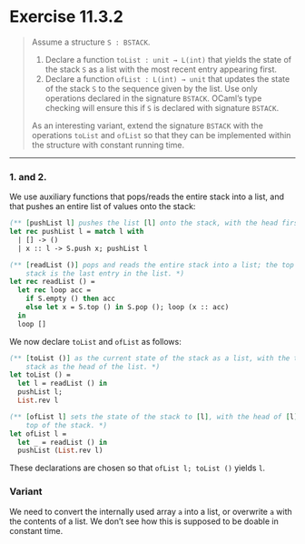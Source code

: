 # Exercise 11.3.2

> Assume a structure `S : BSTACK`.
> 1. Declare a function `toList : unit → L(int)` that yields the state of the stack `S` as a list with the most recent entry appearing first.
> 2. Declare a function `ofList : L(int) → unit` that updates the state of the stack `S` to the sequence given by the list.
>    Use only operations declared in the signature `BSTACK`.
>    OCaml’s type checking will ensure this if `S` is declared with signature `BSTACK`.
>
> As an interesting variant, extend the signature `BSTACK` with the operations `toList` and `ofList` so that they can be implemented within the structure with constant running time.

---

### 1. and 2.

We use auxiliary functions that pops/reads the entire stack into a list, and that pushes an entire list of values onto the stack:
```ocaml
(** [pushList l] pushes the list [l] onto the stack, with the head first. *)
let rec pushList l = match l with
  | [] -> ()
  | x :: l -> S.push x; pushList l

(** [readList ()] pops and reads the entire stack into a list; the top of the
    stack is the last entry in the list. *)
let rec readList () =
  let rec loop acc = 
    if S.empty () then acc
    else let x = S.top () in S.pop (); loop (x :: acc)
  in
  loop []
```

We now declare `toList` and `ofList` as follows:
```ocaml
(** [toList ()] as the current state of the stack as a list, with the top of the
    stack as the head of the list. *)
let toList () =
  let l = readList () in
  pushList l;
  List.rev l

(** [ofList l] sets the state of the stack to [l], with the head of [l] as the
    top of the stack. *)
let ofList l =
  let _ = readList () in
  pushList (List.rev l)
```
These declarations are chosen so that `ofList l; toList ()` yields `l`.

### Variant

We need to convert the internally used array `a` into a list, or overwrite `a` with the contents of a list.
We don’t see how this is supposed to be doable in constant time.
